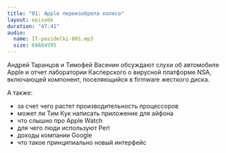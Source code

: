 ```yaml
---
title: "01: Apple переизобрела колесо"
layout: episode
duration: "47:41"
audio:
  name: IT-posidelki-001.mp3
  size: 68684595
---
```


Андрей Таранцов и Тимофей Васенин обсуждают слухи об автомобиле Apple и отчет лаборатории Касперского о вирусной платформе NSA, включающей компонент, поселяющийся в firmware жесткого диска.

А также:

- за счет чего растет производительность процессоров
- может ли Тим Кук написать приложение для айфона
- что cлышно про Apple Watch
- для чего люди используют Perl
- доходы компании Google
- что такое принципиально новый интерфейс
